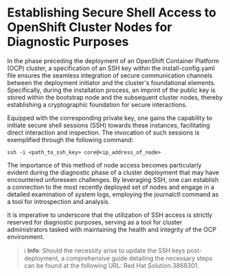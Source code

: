 # Establishing Secure Shell Access to OpenShift Cluster Nodes for Diagnostic Purposes
In the phase preceding the deployment of an OpenShift Container Platform (OCP) cluster, a specification of an SSH key within the install-config.yaml file ensures the seamless integration of secure communication channels between the deployment initiator and the cluster's foundational elements. Specifically, during the installation process, an imprint of the public key is stored within the bootstrap node and the subsequent cluster nodes, thereby establishing a cryptographic foundation for secure interactions.

Equipped with the corresponding private key, one gains the capability to initiate secure shell sessions (SSH) towards these instances, facilitating direct interaction and inspection. The invocation of such sessions is exemplified through the following command:

`ssh -i <path_to_ssh_key> core@<ip_address_of_node>`

The importance of this method of node access becomes particularly evident during the diagnostic phase of a cluster deployment that may have encountered unforeseen challenges. By leveraging SSH, one can establish a connection to the most recently deployed set of nodes and engage in a detailed examination of system logs, employing the journalctl command as a tool for introspection and analysis.

It is imperative to underscore that the utilization of SSH access is strictly reserved for diagnostic purposes, serving as a tool for cluster administrators tasked with maintaining the health and integrity of the OCP environment.
> :information_source: **Info**:
Should the necessity arise to update the SSH keys post-deployment, a comprehensive guide detailing the necessary steps can be found at the following URL: Red Hat Solution 3868301. 
